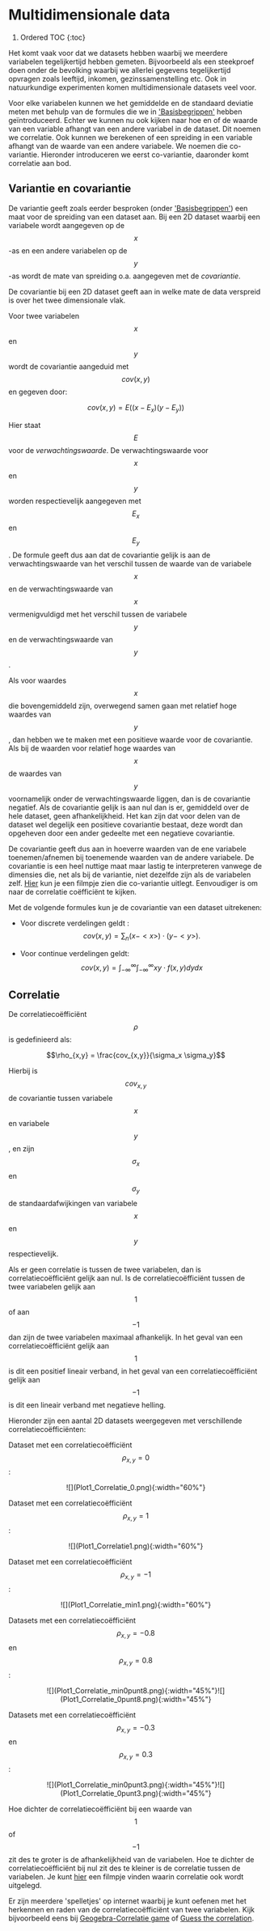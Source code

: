 # Multidimensionale data

1. Ordered TOC
{:toc}

Het komt vaak voor dat we datasets hebben waarbij we meerdere variabelen tegelijkertijd hebben gemeten. Bijvoorbeeld als een steekproef doen onder de bevolking waarbij we allerlei gegevens tegelijkertijd opvragen zoals leeftijd, inkomen, gezinssamenstelling etc. Ook in natuurkundige experimenten komen multidimensionale datasets veel voor. 

Voor elke variabelen kunnen we het gemiddelde en de standaard deviatie meten met behulp van de formules die we in ['Basisbegrippen'](/blok-1/theorie-basisbegrippen) hebben geïntroduceerd. Echter we kunnen nu ook kijken naar hoe en of de waarde van een variable afhangt van een andere variabel in de dataset. Dit noemen we correlatie. Ook kunnen we berekenen of een spreiding in een variable afhangt van de waarde van een andere variabele. We noemen die co-variantie. Hieronder introduceren we eerst co-variantie, daaronder komt correlatie aan bod.


## Variantie en covariantie

De variantie geeft zoals eerder besproken (onder ['Basisbegrippen'](/blok-1/theorie-basisbegrippen)) een maat voor
de spreiding van een dataset aan. Bij een 2D dataset waarbij een variabele wordt aangegeven op de $$x$$-as en een andere
variabelen op de $$y$$-as wordt de mate van spreiding o.a. aangegeven met de *covariantie*.

De covariantie bij een 2D dataset geeft aan in welke mate de data verspreid is over het twee dimensionale vlak.

Voor twee variabelen $$x$$ en $$y$$ wordt de covariantie aangeduid met $$cov(x,y)$$ en gegeven door:

$$cov(x,y) = E((x-E_x)(y-E_y))$$

Hier staat $$E$$ voor de *verwachtingswaarde*. De verwachtingswaarde voor
$$x$$ en $$y$$ worden respectievelijk aangegeven met $$E_x$$ en $$E_y$$. De formule geeft dus aan dat de covariantie gelijk is aan de verwachtingswaarde van het verschil tussen de waarde van de variabele $$x$$ en de verwachtingswaarde van $$x$$ vermenigvuldigd met het verschil tussen de variabele $$y$$ en de verwachtingswaarde van $$y$$.

Als voor waardes $$x$$ die bovengemiddeld zijn, overwegend samen gaan met relatief hoge waardes van $$y$$, dan hebben we te maken met een positieve 
waarde voor de covariantie. Als bij de waarden voor relatief hoge waardes van $$x$$ de waardes van $$y$$ voornamelijk onder de verwachtingswaarde liggen, dan is de covariantie negatief.
Als de covariantie gelijk is aan nul dan is er, gemiddeld over de hele dataset, geen afhankelijkheid. Het kan zijn dat voor delen van de dataset wel degelijk een positieve covariantie bestaat, deze wordt dan opgeheven door een ander gedeelte met een negatieve covariantie. 

De covariantie geeft dus aan in hoeverre waarden van de ene variabele toenemen/afnemen bij toenemende waarden van de andere variabele. De covariantie is een heel nuttige maat maar lastig te interpreteren vanwege de dimensies die, net als bij de variantie, niet dezelfde zijn als de variabelen zelf. <a href="https://www.youtube.com/watch?v=KDw3hC2YNFc"> Hier</a> kun je een filmpje zien die co-variantie uitlegt. Eenvoudiger is om naar de correlatie coëfficiënt te kijken. 

Met de volgende formules kun je de covariantie van een dataset uitrekenen: 

* Voor discrete verdelingen geldt : 
$${\displaystyle cov(x,y) = \sum_n (x-<{x}>)\cdot (y-<{y}>)}.$$

* Voor continue verdelingen geldt: 
$${\displaystyle cov(x,y) = \int_{-\infty}^{\infty}\int_{-\infty}^{\infty}xy \cdot f(x,y) dy dx }$$


## Correlatie 

De correlatiecoëfficiënt $$\rho$$ is gedefinieerd als:

$$\rho_{x,y} = \frac{cov_{x,y}}{\sigma_x \sigma_y}$$  

Hierbij is $$cov_{x,y}$$ de covariantie tussen variabele $$x$$ en variabele $$y$$, en zijn $$\sigma_x$$ en $$\sigma_y$$ de standaardafwijkingen van variabele $$x$$ en $$y$$ respectievelijk.

Als er geen correlatie is tussen de twee variabelen, dan is
correlatiecoëfficiënt gelijk aan nul. Is de correlatiecoëfficiënt tussen de twee variabelen gelijk aan $$1$$ of aan $$-1$$ dan zijn de twee
variabelen maximaal afhankelijk. In het geval van een correlatiecoëfficiënt gelijk aan $$1$$ is dit een positief lineair verband, in het geval van een correlatiecoëfficiënt gelijk aan $$-1$$ is dit een lineair verband met negatieve helling. 

Hieronder zijn een aantal 2D datasets weergegeven met verschillende correlatiecoëfficiënten:

Dataset met een correlatiecoëfficiënt $$\rho_{x,y} = 0 $$:

<p align="center">![](Plot1_Correlatie_0.png){:width="60%"}</p>

Dataset met een correlatiecoëfficiënt $$\rho_{x,y} = 1 $$:

<p align="center">![](Plot1_Correlatie1.png){:width="60%"}</p>

Dataset met een correlatiecoëfficiënt $$\rho_{x,y} = -1 $$:

<p align="center">![](Plot1_Correlatie_min1.png){:width="60%"}</p>

Datasets met een correlatiecoëfficiënt $$\rho_{x,y} = -0.8$$ en $$\rho_{x,y} = 0.8$$:

<p align="center">![](Plot1_Correlatie_min0punt8.png){:width="45%"}![](Plot1_Correlatie_0punt8.png){:width="45%"}</p>

Datasets met een correlatiecoëfficiënt $$\rho_{x,y} = -0.3$$ en $$\rho_{x,y} = 0.3$$:

<p align="center">![](Plot1_Correlatie_min0punt3.png){:width="45%"}![](Plot1_Correlatie_0punt3.png){:width="45%"}</p>


Hoe dichter de correlatiecoëfficiënt bij een waarde van $$1$$ of $$-1$$ zit des te groter is de afhankelijkheid van de variabelen. Hoe te dichter de correlatiecoëfficiënt bij nul zit des te kleiner is de correlatie tussen de variabelen. Je kunt <a href="https://www.youtube.com/watch?v=ugd4k3dC_8Y">hier</a> een filmpje vinden waarin correlatie ook wordt uitgelegd.

Er zijn meerdere 'spelletjes' op internet waarbij je kunt oefenen met het herkennen en raden van de correlatiecoëfficiënt
van twee variabelen. Kijk bijvoorbeeld eens bij [Geogebra-Correlatie game](https://www.geogebra.org/m/KE6JfuF9) of 
[Guess the correlation](http://guessthecorrelation.com/).











